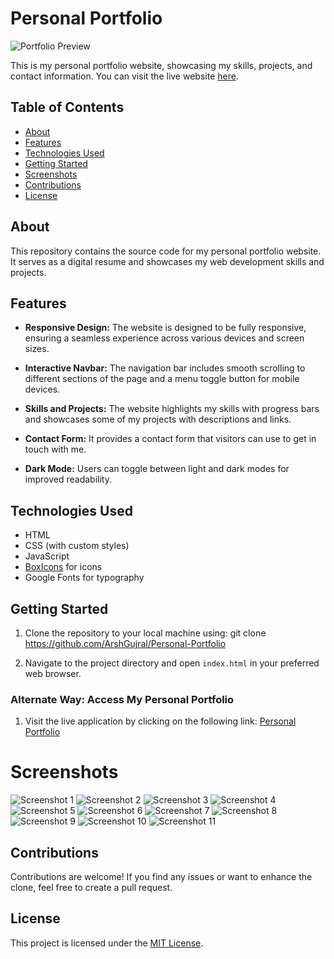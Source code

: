 # Personal Portfolio

![Portfolio Preview](link_to_portfolio_screenshot_or_image)

This is my personal portfolio website, showcasing my skills, projects, and contact information. You can visit the live website [here](https://arshgujral.github.io/Personal-Portfolio/).

## Table of Contents

- [About](#about)
- [Features](#features)
- [Technologies Used](#technologies-used)
- [Getting Started](#getting-started)
- [Screenshots](#screenshots)
- [Contributions](#contributions)
- [License](#license)

## About

This repository contains the source code for my personal portfolio website. It serves as a digital resume and showcases my web development skills and projects.

## Features

- **Responsive Design:** The website is designed to be fully responsive, ensuring a seamless experience across various devices and screen sizes.

- **Interactive Navbar:** The navigation bar includes smooth scrolling to different sections of the page and a menu toggle button for mobile devices.

- **Skills and Projects:** The website highlights my skills with progress bars and showcases some of my projects with descriptions and links.

- **Contact Form:** It provides a contact form that visitors can use to get in touch with me.

- **Dark Mode:** Users can toggle between light and dark modes for improved readability.

## Technologies Used

- HTML
- CSS (with custom styles)
- JavaScript
- [BoxIcons](https://boxicons.com/) for icons
- Google Fonts for typography


## Getting Started

1. Clone the repository to your local machine using: git clone https://github.com/ArshGujral/Personal-Portfolio

2. Navigate to the project directory and open `index.html` in your preferred web browser.

### Alternate Way: Access My Personal Portfolio

1. Visit the live application by clicking on the following link: [Personal Portfolio](https://arshgujral.github.io/Personal-Portfolio/)

# Screenshots

![Screenshot 1]("https://i.postimg.cc/jjPWyWhj/Screenshot1.png")
![Screenshot 2]("https://i.postimg.cc/4N2hGRdX/Screenshot2.png")
![Screenshot 3]("https://i.postimg.cc/mg0zc3Cq/Screenshot3.png")
![Screenshot 4]("https://i.postimg.cc/G2jHSZVw/Screenshot4.png")
![Screenshot 5]("https://i.postimg.cc/mD4Pjbdy/Screenshot5.png")
![Screenshot 6]("https://i.postimg.cc/d1cyfR0d/Screenshot6.png")
![Screenshot 7]("https://i.postimg.cc/ZYcdfdzB/Screenshot7.png")
![Screenshot 8]("https://i.postimg.cc/J4zBSzRT/Screenshot8.png")
![Screenshot 9]("https://i.postimg.cc/kgVRXY6K/Screenshot9.png")
![Screenshot 10]("https://i.postimg.cc/8c1rp1Mz/Screenshot10.png")
![Screenshot 11]("https://i.postimg.cc/MHdfXhmb/Screenshot11.png")

## Contributions
Contributions are welcome! If you find any issues or want to enhance the clone, feel free to create a pull request.

## License
This project is licensed under the [MIT License](LICENSE).